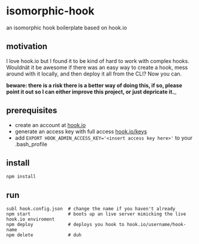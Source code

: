 # isomorphic-hook

an isomorphic hook boilerplate based on hook.io

## motivation
I love hook.io but I found it to be kind of hard to work with complex hooks. Wouldnät it be awesome if there was an easy way to create a hook, mess around with it locally, and then deploy it all from the CLI? Now you can.

__beware: there is a risk there is a better way of doing this, if so, please point it out so I can either improve this project, or just depricate it.___

## prerequisites
 - create an account at [hook.io](http://hook.io)
 - generate an access key with full access  [hook.io/keys](http://hook.io/keys)
 - add `EXPORT HOOK_ADMIN_ACCESS_KEY='<insert access key here>'` to your .bash_profile
 
## install
```
npm install
```

## run
```
subl hook.config.json  # change the name if you haven't already
npm start              # boots up an live server mimicking the live hook.io enviroment
npm deploy             # deploys you hook to hook.io/username/hook-name
npm delete             # duh
```
